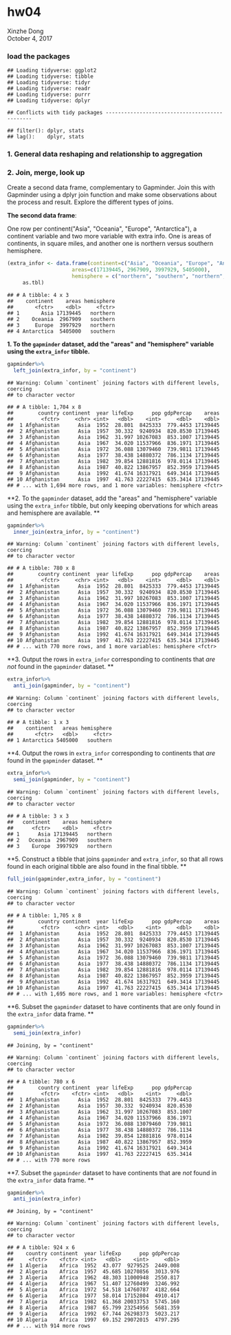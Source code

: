 # hw04
Xinzhe Dong  
October 4, 2017  

### load the packages


```
## Loading tidyverse: ggplot2
## Loading tidyverse: tibble
## Loading tidyverse: tidyr
## Loading tidyverse: readr
## Loading tidyverse: purrr
## Loading tidyverse: dplyr
```

```
## Conflicts with tidy packages ----------------------------------------------
```

```
## filter(): dplyr, stats
## lag():    dplyr, stats
```


### 1. General data reshaping and relationship to aggregation




### 2. Join, merge, look up
Create a second data frame, complementary to Gapminder. Join this with Gapminder using a  dplyr join function and make some observations about the process and result. Explore the different types of joins. 

**The second data frame**:

One row per continent("Asia", "Oceania", "Europe", "Antarctica"), a continent variable and two more variable with extra info. One is areas of continents, in square miles, and another one is northern versus southern hemisphere.


```r
(extra_infor <- data.frame(continent=c("Asia", "Oceania", "Europe", "Antarctica"),
                     areas=c(17139445, 2967909, 3997929, 5405000),
                     hemisphere = c("northern", "southern", "northern", "southern")) %>% 
     as.tbl)
```

```
## # A tibble: 4 x 3
##    continent    areas hemisphere
##       <fctr>    <dbl>     <fctr>
## 1       Asia 17139445   northern
## 2    Oceania  2967909   southern
## 3     Europe  3997929   northern
## 4 Antarctica  5405000   southern
```

**1. To the `gapminder` dataset, add the "areas" and "hemisphere" variable using the `extra_infor` tibble.**


```r
gapminder%>%
  left_join(extra_infor, by = "continent")
```

```
## Warning: Column `continent` joining factors with different levels, coercing
## to character vector
```

```
## # A tibble: 1,704 x 8
##        country continent  year lifeExp      pop gdpPercap    areas
##         <fctr>     <chr> <int>   <dbl>    <int>     <dbl>    <dbl>
##  1 Afghanistan      Asia  1952  28.801  8425333  779.4453 17139445
##  2 Afghanistan      Asia  1957  30.332  9240934  820.8530 17139445
##  3 Afghanistan      Asia  1962  31.997 10267083  853.1007 17139445
##  4 Afghanistan      Asia  1967  34.020 11537966  836.1971 17139445
##  5 Afghanistan      Asia  1972  36.088 13079460  739.9811 17139445
##  6 Afghanistan      Asia  1977  38.438 14880372  786.1134 17139445
##  7 Afghanistan      Asia  1982  39.854 12881816  978.0114 17139445
##  8 Afghanistan      Asia  1987  40.822 13867957  852.3959 17139445
##  9 Afghanistan      Asia  1992  41.674 16317921  649.3414 17139445
## 10 Afghanistan      Asia  1997  41.763 22227415  635.3414 17139445
## # ... with 1,694 more rows, and 1 more variables: hemisphere <fctr>
```


**2. To the `gapminder` dataset, add the "areas" and "hemisphere" variable using the `extra_infor` tibble, but only keeping obervations for which areas and hemisphere are available. **



```r
gapminder%>%
  inner_join(extra_infor, by = "continent")
```

```
## Warning: Column `continent` joining factors with different levels, coercing
## to character vector
```

```
## # A tibble: 780 x 8
##        country continent  year lifeExp      pop gdpPercap    areas
##         <fctr>     <chr> <int>   <dbl>    <int>     <dbl>    <dbl>
##  1 Afghanistan      Asia  1952  28.801  8425333  779.4453 17139445
##  2 Afghanistan      Asia  1957  30.332  9240934  820.8530 17139445
##  3 Afghanistan      Asia  1962  31.997 10267083  853.1007 17139445
##  4 Afghanistan      Asia  1967  34.020 11537966  836.1971 17139445
##  5 Afghanistan      Asia  1972  36.088 13079460  739.9811 17139445
##  6 Afghanistan      Asia  1977  38.438 14880372  786.1134 17139445
##  7 Afghanistan      Asia  1982  39.854 12881816  978.0114 17139445
##  8 Afghanistan      Asia  1987  40.822 13867957  852.3959 17139445
##  9 Afghanistan      Asia  1992  41.674 16317921  649.3414 17139445
## 10 Afghanistan      Asia  1997  41.763 22227415  635.3414 17139445
## # ... with 770 more rows, and 1 more variables: hemisphere <fctr>
```

**3. Output the rows in `extra_infor` corresponding to continents that _are not_ found in the `gapminder` dataset. **



```r
extra_infor%>%
  anti_join(gapminder, by = "continent")
```

```
## Warning: Column `continent` joining factors with different levels, coercing
## to character vector
```

```
## # A tibble: 1 x 3
##    continent   areas hemisphere
##       <fctr>   <dbl>     <fctr>
## 1 Antarctica 5405000   southern
```

**4. Output the rows in `extra_infor` corresponding to continents that _are_ found in the `gapminder` dataset. **



```r
extra_infor%>%
  semi_join(gapminder, by = "continent")
```

```
## Warning: Column `continent` joining factors with different levels, coercing
## to character vector
```

```
## # A tibble: 3 x 3
##   continent    areas hemisphere
##      <fctr>    <dbl>     <fctr>
## 1      Asia 17139445   northern
## 2   Oceania  2967909   southern
## 3    Europe  3997929   northern
```


**5. Construct a tibble that joins `gapminder` and `extra_infor`, so that all rows found in each original tibble are also found in the final tibble. **



```r
full_join(gapminder,extra_infor, by = "continent")
```

```
## Warning: Column `continent` joining factors with different levels, coercing
## to character vector
```

```
## # A tibble: 1,705 x 8
##        country continent  year lifeExp      pop gdpPercap    areas
##         <fctr>     <chr> <int>   <dbl>    <int>     <dbl>    <dbl>
##  1 Afghanistan      Asia  1952  28.801  8425333  779.4453 17139445
##  2 Afghanistan      Asia  1957  30.332  9240934  820.8530 17139445
##  3 Afghanistan      Asia  1962  31.997 10267083  853.1007 17139445
##  4 Afghanistan      Asia  1967  34.020 11537966  836.1971 17139445
##  5 Afghanistan      Asia  1972  36.088 13079460  739.9811 17139445
##  6 Afghanistan      Asia  1977  38.438 14880372  786.1134 17139445
##  7 Afghanistan      Asia  1982  39.854 12881816  978.0114 17139445
##  8 Afghanistan      Asia  1987  40.822 13867957  852.3959 17139445
##  9 Afghanistan      Asia  1992  41.674 16317921  649.3414 17139445
## 10 Afghanistan      Asia  1997  41.763 22227415  635.3414 17139445
## # ... with 1,695 more rows, and 1 more variables: hemisphere <fctr>
```


**6. Subset the `gapminder` dataset to have continents that are only found in the `extra_infor` data frame. **


```r
gapminder%>%
  semi_join(extra_infor)
```

```
## Joining, by = "continent"
```

```
## Warning: Column `continent` joining factors with different levels, coercing
## to character vector
```

```
## # A tibble: 780 x 6
##        country continent  year lifeExp      pop gdpPercap
##         <fctr>    <fctr> <int>   <dbl>    <int>     <dbl>
##  1 Afghanistan      Asia  1952  28.801  8425333  779.4453
##  2 Afghanistan      Asia  1957  30.332  9240934  820.8530
##  3 Afghanistan      Asia  1962  31.997 10267083  853.1007
##  4 Afghanistan      Asia  1967  34.020 11537966  836.1971
##  5 Afghanistan      Asia  1972  36.088 13079460  739.9811
##  6 Afghanistan      Asia  1977  38.438 14880372  786.1134
##  7 Afghanistan      Asia  1982  39.854 12881816  978.0114
##  8 Afghanistan      Asia  1987  40.822 13867957  852.3959
##  9 Afghanistan      Asia  1992  41.674 16317921  649.3414
## 10 Afghanistan      Asia  1997  41.763 22227415  635.3414
## # ... with 770 more rows
```


**7. Subset the `gapminder` dataset to have continents that are _not_ found in the `extra_infor` data frame. **


```r
gapminder%>%
  anti_join(extra_infor)
```

```
## Joining, by = "continent"
```

```
## Warning: Column `continent` joining factors with different levels, coercing
## to character vector
```

```
## # A tibble: 924 x 6
##    country continent  year lifeExp      pop gdpPercap
##     <fctr>    <fctr> <int>   <dbl>    <int>     <dbl>
##  1 Algeria    Africa  1952  43.077  9279525  2449.008
##  2 Algeria    Africa  1957  45.685 10270856  3013.976
##  3 Algeria    Africa  1962  48.303 11000948  2550.817
##  4 Algeria    Africa  1967  51.407 12760499  3246.992
##  5 Algeria    Africa  1972  54.518 14760787  4182.664
##  6 Algeria    Africa  1977  58.014 17152804  4910.417
##  7 Algeria    Africa  1982  61.368 20033753  5745.160
##  8 Algeria    Africa  1987  65.799 23254956  5681.359
##  9 Algeria    Africa  1992  67.744 26298373  5023.217
## 10 Algeria    Africa  1997  69.152 29072015  4797.295
## # ... with 914 more rows
```
